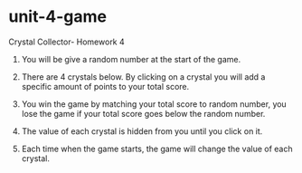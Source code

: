 # unit-4-game
Crystal Collector- Homework 4

1) You will be give a random number at the start of the game.

2) There are 4 crystals below. By clicking on a crystal you will add a specific amount of points to your total score.

3) You win the game by matching your total score to random number, you lose the game if your total score goes below the random number.

4) The value of each crystal is hidden from  you until you click on it.

5) Each time when the game starts, the game will change the value of each crystal.